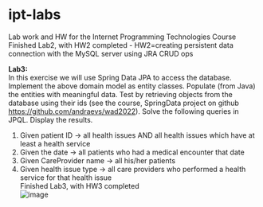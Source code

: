# ipt-labs
Lab work and HW for the Internet Programming Technologies Course<br/>
Finished Lab2, with HW2 completed - HW2=creating persistent data connection with the MySQL server using JRA CRUD ops<br/>

<strong>Lab3:</strong><br>
In this exercise we will use Spring Data JPA to access the database. Implement the above domain model as entity classes. Populate (from Java) the entities with meaningful data. Test by retrieving objects from the database using their ids (see the course, SpringData project on github https://github.com/andraevs/wad2022). Solve the following queries in JPQL. Display the results.<br>
1) Given patient ID -> all health issues AND  all health issues which have at least a health service<br>
2) Given the date -> all patients who had a medical encounter that date<br>
3) Given CareProvider name -> all his/her patients<br>
4) Given health issue type -> all care providers who performed a health service for that health issue<br>
Finished Lab3, with HW3 completed <br/>![image](https://user-images.githubusercontent.com/79469180/230733400-d241ddc5-58bc-4bca-97eb-0b9bc9fb90d6.png) <br/>
